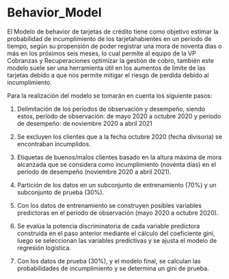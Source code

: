 # Behavior_Model

El Modelo de behavior de tarjetas de crédito tiene como objetivo estimar la probabilidad de incumplimiento de los tarjetahabientes en un período de tiempo, según su propensión de poder registrar una mora de noventa días o más en los próximos seis meses, lo cual permite al equipo de la VP Cobranzas y Recuperaciones optimizar la gestión de cobro, también este modelo suele ser una herramienta útil en los aumentos de límite de las tarjetas debido a que nos permite mitigar el riesgo de perdida debido al  incumplimiento.   

Para la realización del modelo se tomarán en cuenta los siguiente pasos:

1. Delimitación de los períodos de observación y desempeño, siendo estos, período de observación: de mayo 2020 a octubre 2020 y período de desempeño: de noviembre 2020 a abril 2021

2. Se excluyen los clientes que a la fecha octubre 2020 (fecha divisoria) se encontraban incumplidos.

3. Etiquetas de buenos/malos clientes basado en la altura máxima de mora alcanzada que se considera como incumplimiento (noventa días) en el período de desempeño (noviembre 2020 a abril 2021).

4. Partición de los datos en un subconjunto de entrenamiento (70%) y un subconjunto de prueba (30%).

5. Con los datos de entrenamiento se construyen posibles variables predictoras en el período de observación (mayo 2020 a octubre 2020).

6. Se evalúa la potencia discriminatoria de cada variable predictora construida en el paso anterior mediante el cálculo del coeficiente gini, luego se seleccionan las variables predictivas y se ajusta el modelo de regresión logística.

7. Con los datos de prueba (30%), y el modelo final, se calculan las probabilidades de incumplimiento y se determina un gini de prueba.